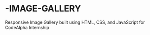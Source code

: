 # -IMAGE-GALLERY
Responsive Image Gallery built using HTML, CSS, and JavaScript for CodeAlpha Internship

